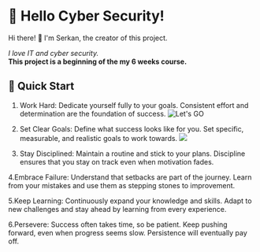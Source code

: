 
# 🌟 Hello Cyber Security!

Hi there! 👋 I'm Serkan, the creator of this project. <p>*I love IT and cyber security.*</br> **This project is a beginning of the my 6 weeks course.**<p>

## 🚀 Quick Start
1. Work Hard: Dedicate yourself fully to your goals. Consistent effort and determination are the foundation of success.
![Let's GO](https://www.psychologs.com/wp-content/uploads/2023/08/The-Psychology-Behind-Hard-work.jpg)

2. Set Clear Goals: Define what success looks like for you. Set specific, measurable, and realistic goals to work towards.
   ![]([https://www.psychologs.com/wp-content/uploads/2023/08/The-Psychology-Behind-Hard-work.jpg](https://massolutions.biz/wp-content/uploads/2023/09/shutterstock_2115361640-scaled.jpg))
   
4. Stay Disciplined: Maintain a routine and stick to your plans. Discipline ensures that you stay on track even when motivation fades.

4.Embrace Failure: Understand that setbacks are part of the journey. Learn from your mistakes and use them as stepping stones to improvement.

5.Keep Learning: Continuously expand your knowledge and skills. Adapt to new challenges and stay ahead by learning from every experience.

6.Persevere: Success often takes time, so be patient. Keep pushing forward, even when progress seems slow. Persistence will eventually pay off.
